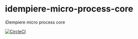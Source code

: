 # idempiere-micro-process-core
iDempiere micro process core

[![CircleCI](https://circleci.com/gh/iDempiere-micro/idempiere-micro-process-core.svg?style=svg)](https://circleci.com/gh/iDempiere-micro/idempiere-micro-process-core)
